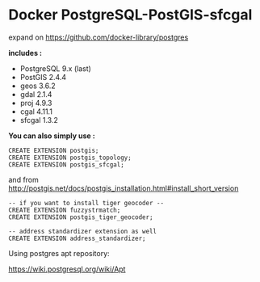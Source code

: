 # Docker PostgreSQL-PostGIS-sfcgal

expand on https://github.com/docker-library/postgres

**includes :**

* PostgreSQL 9.x (last)
* PostGIS 2.4.4
* geos 3.6.2
* gdal 2.1.4
* proj 4.9.3
* cgal 4.11.1
* sfcgal 1.3.2


**You can also simply use :**

```
CREATE EXTENSION postgis;
CREATE EXTENSION postgis_topology;
CREATE EXTENSION postgis_sfcgal;
```


and from http://postgis.net/docs/postgis_installation.html#install_short_version

```
-- if you want to install tiger geocoder --
CREATE EXTENSION fuzzystrmatch;
CREATE EXTENSION postgis_tiger_geocoder;

-- address standardizer extension as well
CREATE EXTENSION address_standardizer;
```

Using postgres apt repository:

https://wiki.postgresql.org/wiki/Apt